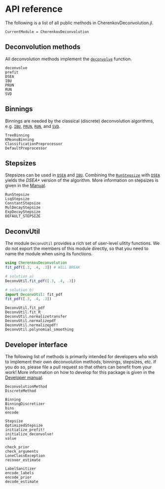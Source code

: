 # API reference

The following is a list of all public methods in CherenkovDeconvolution.jl.

```@meta
CurrentModule = CherenkovDeconvolution
```

## Deconvolution methods

All deconvolution methods implement the [`deconvolve`](@ref) function.

```@docs
deconvolve
prefit
DSEA
IBU
PRUN
RUN
SVD
```

## Binnings

Binnings are needed by the classical (discrete) deconvolution algorithms, e.g. [`IBU`](@ref), [`PRUN`](@ref), [`RUN`](@ref), and [`SVD`](@ref).

```@docs
TreeBinning
KMeansBinning
ClassificationPreprocessor
DefaultPreprocessor
```

## Stepsizes

Stepsizes can be used in [`DSEA`](@ref) and [`IBU`](@ref). Combining the [`RunStepsize`](@ref) with [`DSEA`](@ref) yields the *DSEA+* version of the algorithm. More information on stepsizes is given in the [Manual](@ref).

```@docs
RunStepsize
LsqStepsize
ConstantStepsize
MulDecayStepsize
ExpDecayStepsize
DEFAULT_STEPSIZE
```

## DeconvUtil

The module `DeconvUtil` provides a rich set of user-level ulitity functions. We do not export the members of this module directly, so that you need to name the module when using its functions.

```julia
using CherenkovDeconvolution
fit_pdf([.3, .4, .3]) # WILL BREAK

# solution a)
DeconvUtil.fit_pdf([.3, .4, .3])

# solution b)
import DeconvUtil: fit_pdf
fit_pdf([.3, .4, .3])
```

```@docs
DeconvUtil.fit_pdf
DeconvUtil.fit_R
DeconvUtil.normalizetransfer
DeconvUtil.normalizepdf
DeconvUtil.normalizepdf!
DeconvUtil.polynomial_smoothing
```

## Developer interface

The following list of methods is primarily intended for developers who wish to implement their own deconvolution methods, binnings, stepsizes, etc. If you do so, please file a pull request so that others can benefit from your work! More information on how to develop for this package is given in the [Developer manual](@ref).

```@docs
DeconvolutionMethod
DiscreteMethod

Binning
BinningDiscretizer
bins
encode

Stepsize
OptimizedStepsize
initialize_prefit!
initialize_deconvolve!
value

check_prior
check_arguments
LoneClassException
recover_estimate

LabelSanitizer
encode_labels
encode_prior
decode_estimate
```
